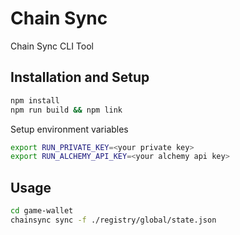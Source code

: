 # Chain Sync

Chain Sync CLI Tool

## Installation and Setup

```bash
npm install
npm run build && npm link
```

Setup environment variables

```bash
export RUN_PRIVATE_KEY=<your private key>
export RUN_ALCHEMY_API_KEY=<your alchemy api key>
```

## Usage

```bash
cd game-wallet
chainsync sync -f ./registry/global/state.json
```
